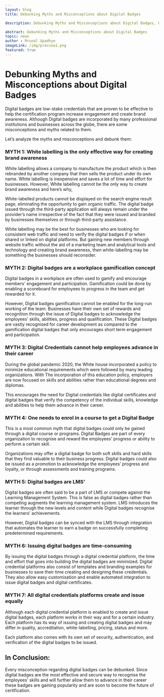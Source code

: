 ```yaml
---
layout: blog
title: Debunking Myths and Misconceptions about Digital Badges 

description: Debunking Myths and Misconceptions about Digital Badges, Learn the truth about their effectiveness and benefits.

abstract: Debunking Myths and Misconceptions about Digital Badges 
topic: news
author : Mrunal Upadhye
imageLink: /img/preview1.png
featured: true
---
```


# Debunking Myths and Misconceptions about Digital Badges
Digital badges are low-stake credentials that are proven to be effective to help the certification program increase engagement and create brand awareness. Although Digital badges are incorporated by many professional institutions and businesses across the globe, there are some misconceptions and myths related to them.

Let’s analyze the myths and misconceptions and debunk them:

### MYTH 1: White labelling is the only effective way for creating brand awareness

White labelling allows a company to manufacture the product which is then rebranded by another company that then sells the product under its own name. White labelling is inexpensive and saves a lot of time and effort for businesses. However, White labelling cannot be the only way to create brand awareness and here’s why,

White-labelled products cannot be displayed on the search engine result page, eliminating the opportunity to gain organic traffic. The digital badge issued through the third-party application will always remain under the provider’s name irrespective of the fact that they were issued and branded by businesses themselves or through third-party assistance.

White labelling may be the best for businesses who are looking for consistent web traffic and need to verify the digital badges if or when shared or linked on digital platforms. But gaining new members through website traffic without the aid of a marketing team and analytical tools and technology and creating brand awareness, then white-labelling may be something the businesses should reconsider.

### MYTH 2: Digital badges are a workplace gamification concept

Digital badges in a workplace are often used to gamify and encourage members' engagement and participation. Gamification could be done by enabling a scoreboard for employees to progress in the team and get rewarded for it.

However, Digital badges gamification cannot be enabled for the long-run working of the team. Businesses have their own set of rewards and recognition through the issue of Digital badges to acknowledge the employees’ skills, abilities, progress and qualification. These Digital badges are vastly recognised for career development as compared to the gamification digital badges that only encourages short term engagement and participation.

### MYTH 3: Digital Credentials cannot help employees advance in their career

During the global pandemic 2020, the White house incorporated a policy to minimize educational requirements which were followed by many leading organizations. With The incorporation of this education policy, employers are now focused on skills and abilities rather than educational degrees and diplomas.

This encourages the need for Digital credentials like digital certificates and digital badges that verify the competency of the individual skills, knowledge and abilities to help them advance in their career.

### MYTH 4: One needs to enrol in a course to get a Digital Badge

This is a most common myth that digital badges could only be gained through a digital course or programs. Digital Badges are part of every organization to recognise and reward the employees’ progress or ability to perform a certain skill.

Organizations may offer a digital badge for both soft skills and hard skills that they find valuable to their business progress. Digital badges could also be issued as a promotion to acknowledge the employees’ progress and loyalty, or through assessments and training programs.

### MYTH 5: Digital badges are LMS’

Digital badges are often said to be a part of LMS or compete against the Learning Management System. This is false as digital badges rather than competing augments the learning management system. LMS introduces the learner through the new levels and content while Digital badges recognise the learners’ achievements. 

However, Digital badges can be synced with the LMS through integration that automates the learner to earn a badge on successfully completing predetermined requirements.


### MYTH 6: Issuing digital badges are time-consuming

By issuing the digital badges through a digital credential platform, the time and effort that goes into building the digital badges are minimized. Digital credential platforms also consist of templates and branding examples for businesses to save their time creating and designing these credentials. They also allow easy customisation and enable automated integration to issue digital badges and digital certificates.

### MYTH 7: All digital credentials platforms create and issue equally

Although each digital credential platform is enabled to create and issue digital badges, each platform works in their way and for a certain industry. Each platform has its way of issuing and creating digital badges and may differ in quality, accreditation, white-labelling, pricing, status and more.

Each platform also comes with its own set of security, authentication, and verification of the digital badges to be issued.


## In Conclusion:

Every misconception regarding digital badges can be debunked. Since digital badges are the most effective and secure way to recognise the employees’ skills and will further allow them to advance in their career these badges are gaining popularity and are soon to become the future of certification.




